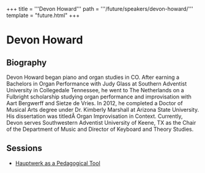 +++
title = '''Devon Howard'''
path = '''/future/speakers/devon-howard/'''
template = "future.html"
+++

<h1>Devon Howard</h1>
<h2>Biography</h2>
<p>Devon Howard began piano and organ studies in CO. After earning a Bachelors in Organ Performance with Judy Glass at Southern Adventist University in Collegedale Tennessee, he went to The Netherlands on a Fulbright scholarship studying organ performance and improvisation with Aart Bergwerff and Sietze de Vries. In 2012, he completed a Doctor of Musical Arts degree under Dr. Kimberly Marshall at Arizona State University. His dissertation was titledÂ Organ Improvisation in Context. Currently, Devon serves Southwestern Adventist University of Keene, TX as the Chair of the Department of Music and Director of Keyboard and Theory Studies.</p>
<h2>Sessions</h2>
<ul><li><a href="/future/sessions/hauptwerk-as-a-pedagogical-tool/">Hauptwerk as a Pedagogical Tool</a></li>

